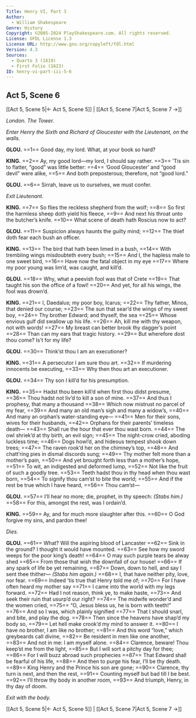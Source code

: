 ```yaml
---
Title: Henry VI, Part 3
Author: 
  - William Shakespeare
Genre: History
Copyright: ©2005-2024 PlayShakespeare.com. All rights reserved.
License: GFDL License 1.3
License URL: http://www.gnu.org/copyleft/fdl.html
Version: 4.3
Sources:
  - Quarto 3 (1619)
  - First Folio (1623)
ID: henry-vi-part-iii-5-6
---
```


## Act 5, Scene 6
[[Act 5, Scene 5|← Act 5, Scene 5]] | [[Act 5, Scene 7|Act 5, Scene 7 →]]

*London. The Tower.*

*Enter Henry the Sixth and Richard of Gloucester with the Lieutenant, on the walls.*

**GLOU.**
==1== Good day, my lord. What, at your book so hard?

**KING.**
==2== Ay, my good lord—my lord, I should say rather.
==3== ’Tis sin to flatter, “good” was little better:
==4== ‘Good Gloucester’ and “good devil” were alike,
==5== And both preposterous; therefore, not “good lord.”

**GLOU.**
==6== Sirrah, leave us to ourselves, we must confer.

*Exit Lieutenant.*

**KING.**
==7== So flies the reckless shepherd from the wolf;
==8== So first the harmless sheep doth yield his fleece,
==9== And next his throat unto the butcher’s knife.
==10== What scene of death hath Roscius now to act?

**GLOU.**
==11== Suspicion always haunts the guilty mind;
==12== The thief doth fear each bush an officer.

**KING.**
==13== The bird that hath been limed in a bush,
==14== With trembling wings misdoubteth every bush;
==15== And I, the hapless male to one sweet bird,
==16== Have now the fatal object in my eye
==17== Where my poor young was lim’d, was caught, and kill’d.

**GLOU.**
==18== Why, what a peevish fool was that of Crete
==19== That taught his son the office of a fowl!
==20== And yet, for all his wings, the fool was drown’d.

**KING.**
==21== I, Daedalus; my poor boy, Icarus;
==22== Thy father, Minos, that denied our course;
==23== The sun that sear’d the wings of my sweet boy,
==24== Thy brother Edward; and thyself, the sea
==25== Whose envious gulf did swallow up his life.
==26== Ah, kill me with thy weapon, not with words!
==27== My breast can better brook thy dagger’s point
==28== Than can my ears that tragic history.
==29== But wherefore dost thou come? Is’t for my life?

**GLOU.**
==30== Think’st thou I am an executioner?

**KING.**
==31== A persecutor I am sure thou art.
==32== If murdering innocents be executing,
==33== Why then thou art an executioner.

**GLOU.**
==34== Thy son I kill’d for his presumption.

**KING.**
==35== Hadst thou been kill’d when first thou didst presume,
==36== Thou hadst not liv’d to kill a son of mine.
==37== And thus I prophesy, that many a thousand
==38== Which now mistrust no parcel of my fear,
==39== And many an old man’s sigh and many a widow’s,
==40== And many an orphan’s water-standing eye⁠—
==41== Men for their sons, wives for their husbands,
==42== Orphans for their parents’ timeless death⁠—
==43== Shall rue the hour that ever thou wast born.
==44== The owl shriek’d at thy birth, an evil sign;
==45== The night-crow cried, aboding luckless time;
==46== Dogs howl’d, and hideous tempest shook down trees;
==47== The raven rook’d her on the chimney’s top,
==48== And chatt’ring pies in dismal discords sung;
==49== Thy mother felt more than a mother’s pain,
==50== And yet brought forth less than a mother’s hope,
==51== To wit, an indigested and deformed lump,
==52== Not like the fruit of such a goodly tree.
==53== Teeth hadst thou in thy head when thou wast born,
==54== To signify thou cam’st to bite the world;
==55== And if the rest be true which I have heard,
==56== Thou cam’st⁠—

**GLOU.**
==57== I’ll hear no more; die, prophet, in thy speech:
*(Stabs him.)*
==58== For this, amongst the rest, was I ordain’d.

**KING.**
==59== Ay, and for much more slaughter after this.
==60== O God forgive my sins, and pardon thee!

*Dies.*

**GLOU.**
==61== What? Will the aspiring blood of Lancaster
==62== Sink in the ground? I thought it would have mounted.
==63== See how my sword weeps for the poor king’s death!
==64== O may such purple tears be alway shed
==65== From those that wish the downfall of our house!
==66== If any spark of life be yet remaining,
==67== Down, down to hell, and say I sent thee thither⁠—
*(Stabs him again.)*
==68== I, that have neither pity, love, nor fear.
==69== Indeed ’tis true that Henry told me of;
==70== For I have often heard my mother say
==71== I came into the world with my legs forward.
==72== Had I not reason, think ye, to make haste,
==73== And seek their ruin that usurp’d our right?
==74== The midwife wonder’d and the women cried,
==75== “O, Jesus bless us, he is born with teeth!”
==76== And so I was, which plainly signified
==77== That I should snarl, and bite, and play the dog.
==78== Then since the heavens have shap’d my body so,
==79== Let hell make crook’d my mind to answer it.
==80== I have no brother, I am like no brother;
==81== And this word “love,” which greybeards call divine,
==82== Be resident in men like one another,
==83== And not in me: I am myself alone.
==84== Clarence, beware! Thou keep’st me from the light,
==85== But I will sort a pitchy day for thee;
==86== For I will buzz abroad such prophecies
==87== That Edward shall be fearful of his life,
==88== And then to purge his fear, I’ll be thy death.
==89== King Henry and the Prince his son are gone;
==90== Clarence, thy turn is next, and then the rest,
==91== Counting myself but bad till I be best.
==92== I’ll throw thy body in another room,
==93== And triumph, Henry, in thy day of doom.

*Exit with the body.*

[[Act 5, Scene 5|← Act 5, Scene 5]] | [[Act 5, Scene 7|Act 5, Scene 7 →]]
